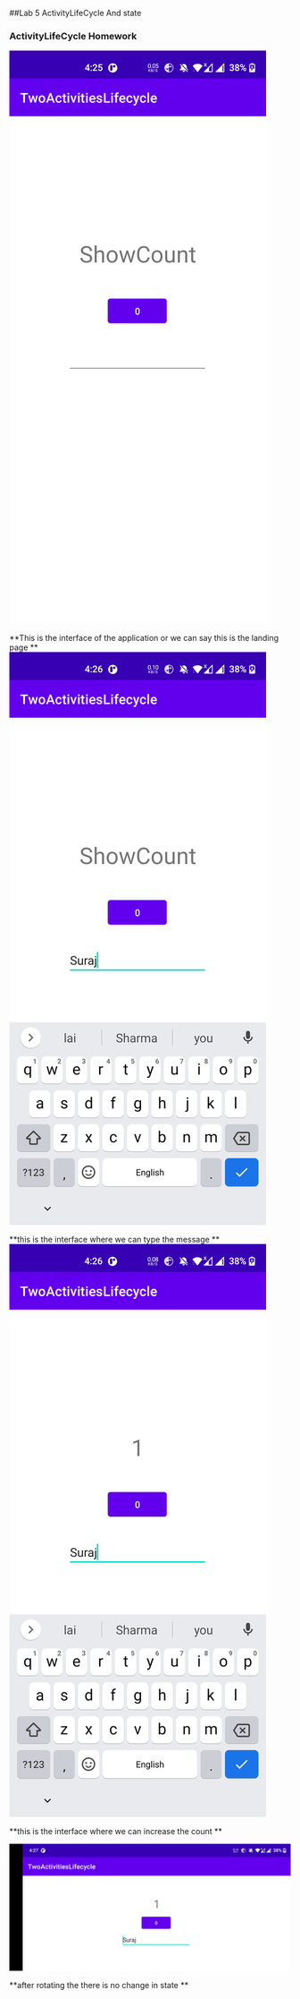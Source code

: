 ##Lab 5 ActivityLifeCycle And state

### ActivityLifeCycle Homework

![img](1.png)

**This is the interface of the application or we can say this is the landing page
**
![img](2.png)

**this is the interface where we can type the message
**
![img](3.png)

**this is the interface where we can increase the count
**

![img](4.png)

**after rotating the there is no change in state
**

